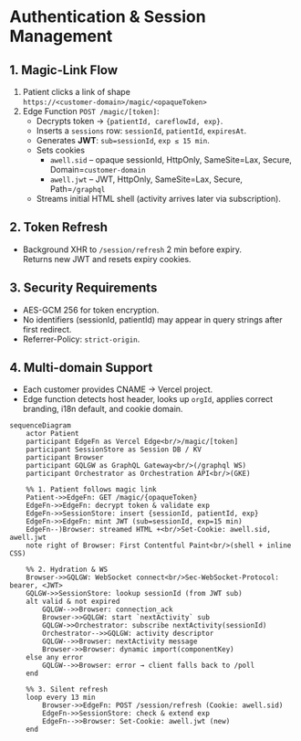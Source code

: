 # Authentication & Session Management

## 1. Magic-Link Flow
1. Patient clicks a link of shape  
   `https://<customer-domain>/magic/<opaqueToken>`
2. Edge Function `POST /magic/[token]`:
   * Decrypts token → `{patientId, careflowId, exp}`.
   * Inserts a `sessions` row: `sessionId`, `patientId`, `expiresAt`.
   * Generates **JWT**: `sub=sessionId`, `exp ≤ 15 min`.
   * Sets cookies  
     * `awell.sid` – opaque sessionId, HttpOnly, SameSite=Lax, Secure, Domain=`customer-domain`  
     * `awell.jwt` – JWT, HttpOnly, SameSite=Lax, Secure, Path=`/graphql`
   * Streams initial HTML shell (activity arrives later via subscription).

## 2. Token Refresh
* Background XHR to `/session/refresh` 2 min before expiry.  
  Returns new JWT and resets expiry cookies.

## 3. Security Requirements
* AES-GCM 256 for token encryption.
* No identifiers (sessionId, patientId) may appear in query strings after first redirect.
* Referrer-Policy: `strict-origin`.

## 4. Multi-domain Support
* Each customer provides CNAME → Vercel project.  
* Edge function detects host header, looks up `orgId`, applies correct branding, i18n default, and cookie domain.

```mermaid
sequenceDiagram
    actor Patient
    participant EdgeFn as Vercel Edge<br/>/magic/[token]
    participant SessionStore as Session DB / KV
    participant Browser
    participant GQLGW as GraphQL Gateway<br/>(/graphql WS)
    participant Orchestrator as Orchestration API<br/>(GKE)

    %% 1. Patient follows magic link
    Patient->>EdgeFn: GET /magic/{opaqueToken}
    EdgeFn->>EdgeFn: decrypt token & validate exp
    EdgeFn->>SessionStore: insert {sessionId, patientId, exp}
    EdgeFn->>EdgeFn: mint JWT (sub=sessionId, exp=15 min)
    EdgeFn--)Browser: streamed HTML +<br/>Set-Cookie: awell.sid, awell.jwt
    note right of Browser: First Contentful Paint<br/>(shell + inline CSS)

    %% 2. Hydration & WS
    Browser->>GQLGW: WebSocket connect<br/>Sec-WebSocket-Protocol: bearer, <JWT>
    GQLGW->>SessionStore: lookup sessionId (from JWT sub)
    alt valid & not expired
        GQLGW-->>Browser: connection_ack
        Browser->>GQLGW: start `nextActivity` sub
        GQLGW->>Orchestrator: subscribe nextActivity(sessionId)
        Orchestrator-->>GQLGW: activity descriptor
        GQLGW-->>Browser: nextActivity message
        Browser->>Browser: dynamic import(componentKey)
    else any error
        GQLGW-->>Browser: error → client falls back to /poll
    end

    %% 3. Silent refresh
    loop every 13 min
        Browser->>EdgeFn: POST /session/refresh (Cookie: awell.sid)
        EdgeFn->>SessionStore: check & extend exp
        EdgeFn-->>Browser: Set-Cookie: awell.jwt (new)
    end
```
